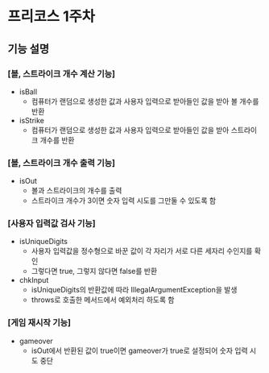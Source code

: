 # 프리코스 1주차
## 기능 설명
### [볼, 스트라이크 개수 계산 기능]
- isBall 
  - 컴퓨터가 랜덤으로 생성한 값과 사용자 입력으로 받아들인 값을 받아 볼 개수를 반환
- isStrike
  - 컴퓨터가 랜덤으로 생성한 값과 사용자 입력으로 받아들인 값을 받아 스트라이크 개수를 반환 

### [볼, 스트라이크 개수 출력 기능]
- isOut
  - 볼과 스트라이크의 개수를 출력
  - 스트라이크 개수가 3이면 숫자 입력 시도를 그만둘 수 있도록 함

### [사용자 입력값 검사 기능]
- isUniqueDigits
  - 사용자 입력값을 정수형으로 바꾼 값이 각 자리가 서로 다른 세자리 수인지를 확인
  - 그렇다면 true, 그렇지 않다면 false를 반환
- chkInput
  - isUniqueDigits의 반환값에 따라 IllegalArgumentException을 발생
  - throws로 호출한 메서드에서 예외처리 하도록 함

### [게임 재시작 기능]
- gameover
  - isOut에서 반환된 값이 true이면 gameover가 true로 설정되어 숫자 입력 시도 중단
  
